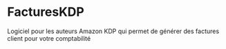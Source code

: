 # FacturesKDP
Logiciel pour les auteurs Amazon KDP qui permet de générer des factures client pour votre comptabilité

